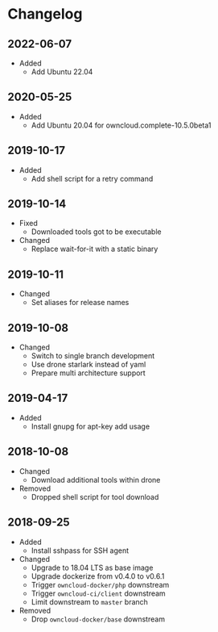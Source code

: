 # Changelog

## 2022-06-07

* Added
  * Add Ubuntu 22.04

## 2020-05-25

* Added
  * Add Ubuntu 20.04 for owncloud.complete-10.5.0beta1

## 2019-10-17

* Added
  * Add shell script for a retry command

## 2019-10-14

* Fixed
  * Downloaded tools got to be executable
* Changed
  * Replace wait-for-it with a static binary

## 2019-10-11

* Changed
  * Set aliases for release names

## 2019-10-08

* Changed
  * Switch to single branch development
  * Use drone starlark instead of yaml
  * Prepare multi architecture support

## 2019-04-17

* Added
  * Install gnupg for apt-key add usage

## 2018-10-08

* Changed
  * Download additional tools within drone
* Removed
  * Dropped shell script for tool download

## 2018-09-25

* Added
  * Install sshpass for SSH agent
* Changed
  * Upgrade to 18.04 LTS as base image
  * Upgrade dockerize from v0.4.0 to v0.6.1
  * Trigger `owncloud-docker/php` downstream
  * Trigger `owncloud-ci/client` downstream
  * Limit downstream to `master` branch
* Removed
  * Drop `owncloud-docker/base` downstream

